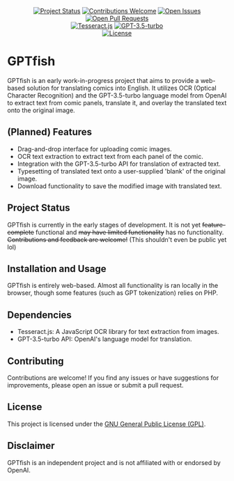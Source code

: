 <div align="center">
  <a href="https://fishtailprotocol.com/projects/GPTFish/" title="Visit Project Webpage"><img src="https://img.shields.io/badge/status-Early_Concept-orange" alt="Project Status"></a>
  <a href="https://github.com/Weblure/GPTfish/pulls" title="Open Pull Requests"><img src="https://img.shields.io/badge/contributions-welcome-brightgreen" alt="Contributions Welcome"></a>
  <a href="https://github.com/Weblure/GPTfish/issues" title="Open Issues"><img src="https://img.shields.io/github/issues/Weblure/GPTfish" alt="Open Issues"></a>
  <a href="https://github.com/Weblure/GPTfish/pulls" title="Open Pull Requests"><img src="https://img.shields.io/github/issues-pr/Weblure/GPTfish" alt="Open Pull Requests"></a>
  <br>
  <a href="https://tesseract.projectnaptha.com/" title="Tesseract - Project Naptha"><img src="https://img.shields.io/badge/dependencies-Tesseract.js-orange" alt="Tesseract.js"></a>
  <a href="https://openai.com/" title="OpenAI"><img src="https://img.shields.io/badge/dependencies-GPT--3.5--turbo-blue" alt="GPT-3.5-turbo"></a>
  <br>
  <a href="https://www.gnu.org/licenses/gpl-3.0.en.html" title="License"><img src="https://img.shields.io/badge/license-GPL-blue" alt="License"></a>
</div>

# GPTfish

GPTfish is an early work-in-progress project that aims to provide a web-based solution for translating comics into English. It utilizes OCR (Optical Character Recognition) and the GPT-3.5-turbo language model from OpenAI to extract text from comic panels, translate it, and overlay the translated text onto the original image.

## (Planned) Features

- Drag-and-drop interface for uploading comic images.
- OCR text extraction to extract text from each panel of the comic.
- Integration with the GPT-3.5-turbo API for translation of extracted text.
- Typesetting of translated text onto a user-supplied 'blank' of the original image.
- Download functionality to save the modified image with translated text.

## Project Status

GPTfish is currently in the early stages of development. It is not yet ~~feature-complete~~ functional and ~~may have limited functionality~~ has no functionality. ~~Contributions and feedback are welcome!~~ (This shouldn't even be public yet lol)

## Installation and Usage

GPTfish is entirely web-based. Almost all functionality is ran locally in the browser, though some features (such as GPT tokenization) relies on PHP.

## Dependencies

- Tesseract.js: A JavaScript OCR library for text extraction from images.
- GPT-3.5-turbo API: OpenAI's language model for translation.

## Contributing

Contributions are welcome! If you find any issues or have suggestions for improvements, please open an issue or submit a pull request.

## License

This project is licensed under the [GNU General Public License (GPL)](LICENSE).

## Disclaimer

GPTfish is an independent project and is not affiliated with or endorsed by OpenAI.
